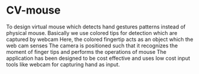 # CV-mouse
 To design virtual mouse which detects  hand gestures patterns instead of physical mouse. Basically we use colored tips for detection which are captured by webcam Here, the colored fingertip acts as an object  which the web cam senses The camera is positioned such that it recognizes the  moment of finger tips and performs the operations of mouse The application has been designed to be cost effective and uses low cost input tools like webcam for capturing hand as input.
